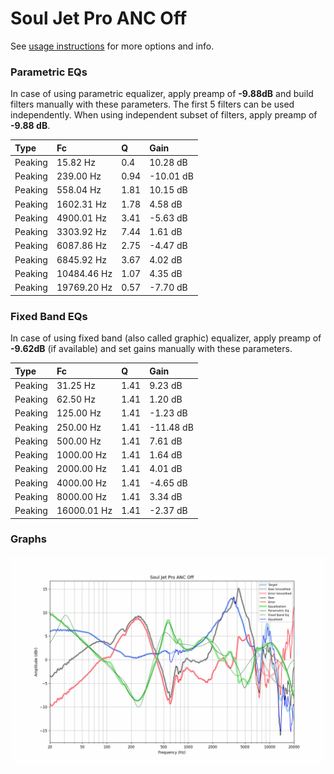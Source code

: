 # Soul Jet Pro ANC Off
See [usage instructions](https://github.com/jaakkopasanen/AutoEq#usage) for more options and info.

### Parametric EQs
In case of using parametric equalizer, apply preamp of **-9.88dB** and build filters manually
with these parameters. The first 5 filters can be used independently.
When using independent subset of filters, apply preamp of **-9.88 dB**.

| Type    | Fc          |    Q | Gain      |
|:--------|:------------|:-----|:----------|
| Peaking | 15.82 Hz    | 0.4  | 10.28 dB  |
| Peaking | 239.00 Hz   | 0.94 | -10.01 dB |
| Peaking | 558.04 Hz   | 1.81 | 10.15 dB  |
| Peaking | 1602.31 Hz  | 1.78 | 4.58 dB   |
| Peaking | 4900.01 Hz  | 3.41 | -5.63 dB  |
| Peaking | 3303.92 Hz  | 7.44 | 1.61 dB   |
| Peaking | 6087.86 Hz  | 2.75 | -4.47 dB  |
| Peaking | 6845.92 Hz  | 3.67 | 4.02 dB   |
| Peaking | 10484.46 Hz | 1.07 | 4.35 dB   |
| Peaking | 19769.20 Hz | 0.57 | -7.70 dB  |

### Fixed Band EQs
In case of using fixed band (also called graphic) equalizer, apply preamp of **-9.62dB**
(if available) and set gains manually with these parameters.

| Type    | Fc          |    Q | Gain      |
|:--------|:------------|:-----|:----------|
| Peaking | 31.25 Hz    | 1.41 | 9.23 dB   |
| Peaking | 62.50 Hz    | 1.41 | 1.20 dB   |
| Peaking | 125.00 Hz   | 1.41 | -1.23 dB  |
| Peaking | 250.00 Hz   | 1.41 | -11.48 dB |
| Peaking | 500.00 Hz   | 1.41 | 7.61 dB   |
| Peaking | 1000.00 Hz  | 1.41 | 1.64 dB   |
| Peaking | 2000.00 Hz  | 1.41 | 4.01 dB   |
| Peaking | 4000.00 Hz  | 1.41 | -4.65 dB  |
| Peaking | 8000.00 Hz  | 1.41 | 3.34 dB   |
| Peaking | 16000.01 Hz | 1.41 | -2.37 dB  |

### Graphs
![](./Soul%20Jet%20Pro%20ANC%20Off.png)
